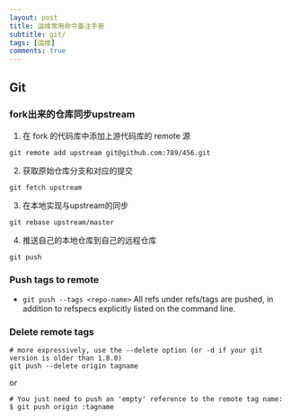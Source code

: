 ```yaml
---
layout: post
title: 运维常用命令备注手册
subtitle: git/
tags: [运维]
comments: true
---
```


## Git

### fork出来的仓库同步upstream

1. 在 fork 的代码库中添加上游代码库的 remote 源

```
git remote add upstream git@github.com:789/456.git
```

2. 获取原始仓库分支和对应的提交

```
git fetch upstream
```

3. 在本地实现与upstream的同步

```
git rebase upstream/master
```

4. 推送自己的本地仓库到自己的远程仓库

```
git push
```

### Push tags to remote

* `git push --tags <repo-name>`  All refs under refs/tags are pushed, in addition to refspecs explicitly listed on the command line.


### Delete remote tags

```
# more expressively, use the --delete option (or -d if your git version is older than 1.8.0)
git push --delete origin tagname

```

or 

```
# You just need to push an 'empty' reference to the remote tag name:
$ git push origin :tagname
```